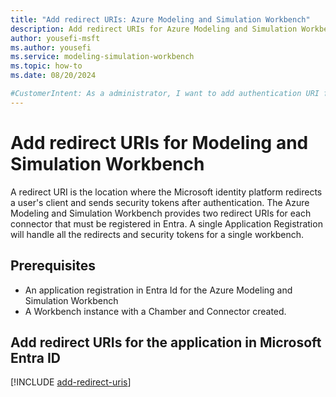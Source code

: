 ```yaml
---
title: "Add redirect URIs: Azure Modeling and Simulation Workbench"
description: Add redirect URIs for Azure Modeling and Simulation Workbench
author: yousefi-msft
ms.author: yousefi
ms.service: modeling-simulation-workbench
ms.topic: how-to
ms.date: 08/20/2024

#CustomerIntent: As a administrator, I want to add authentication URI from the Azure Modeling and Simulation Workbench to the Entra Id application registration.
---
```

# Add redirect URIs for Modeling and Simulation Workbench

A redirect URI is the location where the Microsoft identity platform redirects a user's client and sends security tokens after authentication. The Azure Modeling and Simulation Workbench provides two redirect URIs for each connector that must be registered in Entra. A single Application Registration will handle all the redirects and security tokens for a single workbench.  

## Prerequisites

* An application registration in Entra Id for the Azure Modeling and Simulation Workbench
* A Workbench instance with a Chamber and Connector created.

## Add redirect URIs for the application in Microsoft Entra ID

[!INCLUDE [add-redirect-uris](includes/add-redirect-uris.md)]
